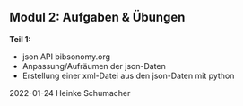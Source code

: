 ## Modul 2: Aufgaben & Übungen


**Teil 1:**

- json API bibsonomy.org
- Anpassung/Aufräumen der json-Daten
- Erstellung einer xml-Datei aus den json-Daten mit python

2022-01-24 Heinke Schumacher

